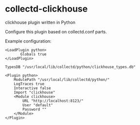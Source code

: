 # collectd-clickhouse
clickhouse plugin written in Python

Configure this plugin based on collectd.conf parts.

Example configuration:
```
<LoadPlugin python>
       Globals true
</LoadPlugin>

TypesDB "/usr/local/lib/collectd/python/clickhouse_types.db"

<Plugin python>
    ModulePath "/usr/local/lib/collectd/python/"
    LogTraces true
    Interactive false
    Import "clickhouse"
    <Module clickhouse>
        URL "http://localhost:8123/"
        User "default"
        Password ""
    </Module>
</Plugin>
```
